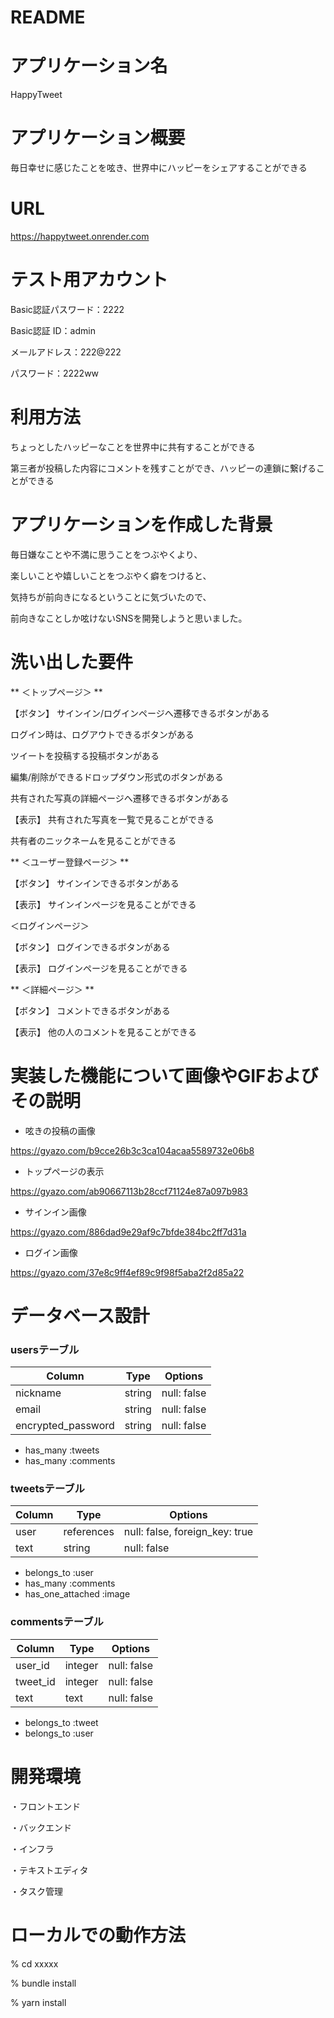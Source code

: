 # README

# アプリケーション名
HappyTweet

# アプリケーション概要
毎日幸せに感じたことを呟き、世界中にハッピーをシェアすることができる

# URL
https://happytweet.onrender.com

# テスト用アカウント
Basic認証パスワード：2222

Basic認証 ID：admin

メールアドレス：222@222

パスワード：2222ww

# 利用方法
ちょっとしたハッピーなことを世界中に共有することができる

第三者が投稿した内容にコメントを残すことができ、ハッピーの連鎖に繋げることができる

# アプリケーションを作成した背景
毎日嫌なことや不満に思うことをつぶやくより、

楽しいことや嬉しいことをつぶやく癖をつけると、

気持ちが前向きになるということに気づいたので、

前向きなことしか呟けないSNSを開発しようと思いました。

# 洗い出した要件

** ＜トップページ＞ **

【ボタン】
サインイン/ログインページへ遷移できるボタンがある

ログイン時は、ログアウトできるボタンがある

ツイートを投稿する投稿ボタンがある

編集/削除ができるドロップダウン形式のボタンがある

共有された写真の詳細ページへ遷移できるボタンがある

【表示】
共有された写真を一覧で見ることができる

共有者のニックネームを見ることができる

** ＜ユーザー登録ページ＞ **

【ボタン】
サインインできるボタンがある

【表示】
サインインページを見ることができる

＜ログインページ＞

【ボタン】
ログインできるボタンがある

【表示】
ログインページを見ることができる

** ＜詳細ページ＞ **

【ボタン】
コメントできるボタンがある

【表示】
他の人のコメントを見ることができる

# 実装した機能について画像やGIFおよびその説明

* 呟きの投稿の画像

https://gyazo.com/b9cce26b3c3ca104acaa5589732e06b8

* トップページの表示

https://gyazo.com/ab90667113b28ccf71124e87a097b983

* サインイン画像

https://gyazo.com/886dad9e29af9c7bfde384bc2ff7d31a

* ログイン画像

https://gyazo.com/37e8c9ff4ef89c9f98f5aba2f2d85a22


# データベース設計

### usersテーブル
| Column | Type       | Options                        |
| ------ | ---------- | ------------------------------ |
| nickname            | string | null: false |
| email               | string | null: false |
| encrypted_password  | string | null: false |

- has_many :tweets
- has_many :comments

### tweetsテーブル
| Column | Type       | Options                        |
| ------ | ---------- | ------------------------------ |
| user   | references | null: false, foreign_key: true |
| text   | string     | null: false  |

- belongs_to :user
- has_many :comments
- has_one_attached :image

### commentsテーブル
| Column | Type       | Options                        |
| ------ | ---------- | ------------------------------ |
| user_id   | integer    | null: false |
| tweet_id  | integer    | null: false |
| text      | text       | null: false |

- belongs_to :tweet 
- belongs_to :user   


# 開発環境
・フロントエンド

・バックエンド

・インフラ

・テキストエディタ

・タスク管理

# ローカルでの動作方法
% cd xxxxx

% bundle install

% yarn install





